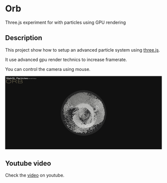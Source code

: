 # Orb

Three.js experiment for with particles using GPU rendering

## Description

This project show how to setup an advanced particle system using [three.js](https://threejs.org/).

It use advanced gpu render technics to increase framerate.

You can control the camera using mouse.

![preview](./images/preview.jpg)

## Youtube video

Check the [video](https://youtu.be/HbLGBW-EHgQ) on youtube.